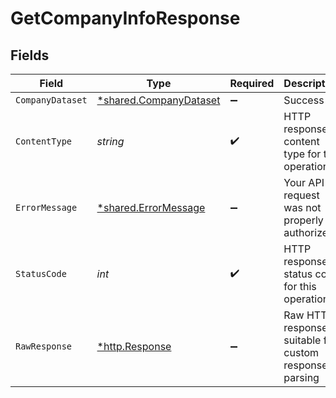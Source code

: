# GetCompanyInfoResponse


## Fields

| Field                                                           | Type                                                            | Required                                                        | Description                                                     |
| --------------------------------------------------------------- | --------------------------------------------------------------- | --------------------------------------------------------------- | --------------------------------------------------------------- |
| `CompanyDataset`                                                | [*shared.CompanyDataset](../../models/shared/companydataset.md) | :heavy_minus_sign:                                              | Success                                                         |
| `ContentType`                                                   | *string*                                                        | :heavy_check_mark:                                              | HTTP response content type for this operation                   |
| `ErrorMessage`                                                  | [*shared.ErrorMessage](../../models/shared/errormessage.md)     | :heavy_minus_sign:                                              | Your API request was not properly authorized.                   |
| `StatusCode`                                                    | *int*                                                           | :heavy_check_mark:                                              | HTTP response status code for this operation                    |
| `RawResponse`                                                   | [*http.Response](https://pkg.go.dev/net/http#Response)          | :heavy_minus_sign:                                              | Raw HTTP response; suitable for custom response parsing         |